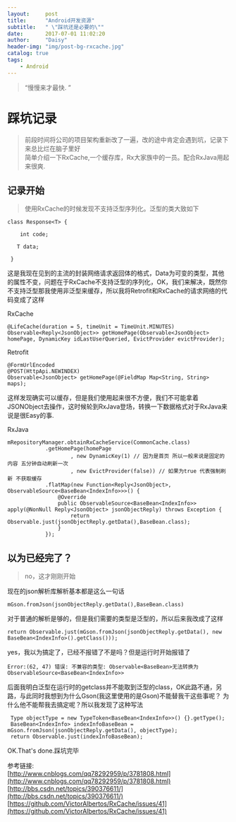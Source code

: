```yaml
---
layout:     post
title:      "Android开发资源"
subtitle:   " \"踩坑还是必要的\""
date:       2017-07-01 11:02:20
author:     "Daisy"
header-img: "img/post-bg-rxcache.jpg"
catalog: true
tags:
    - Android
---
```


> “慢慢来才最快. ”

# 踩坑记录 #
> 前段时间将公司的项目架构重新改了一遍，改的途中肯定会遇到坑，记录下来总比烂在脑子里好<br>
> 简单介绍一下RxCache,一个缓存库，Rx大家族中的一员。配合RxJava用起来很爽.

## 记录开始 ##
> 使用RxCache的时候发现不支持泛型序列化。泛型的类大致如下<br>

    class Response<T> {

	    int code;
	
	   T data;
	
	 }
这是我现在见到的主流的封装网络请求返回体的格式，Data为可变的类型，其他的属性不变，问题在于RxCache不支持泛型的序列化，OK，我们来解决，既然你不支持泛型那我使用非泛型来缓存，所以我将Retrofit和RxCache的请求网络的代码变成了这样
	
RxCache



    @LifeCache(duration = 5, timeUnit = TimeUnit.MINUTES)
    Observable<Reply<JsonObject>> getHomePage(Observable<JsonObject> homePage, DynamicKey idLastUserQueried, EvictProvider evictProvider);
    
Retrofit

    @FormUrlEncoded
    @POST(HttpApi.NEWINDEX)
    Observable<JsonObject> getHomePage(@FieldMap Map<String, String> maps);

这样发现确实可以缓存，但是我们使用起来很不方便，我们不可能拿着JSONObject去操作，这时候轮到RxJava登场，转换一下数据格式对于RxJava来说是很Easy的事.

RxJava

    mRepositoryManager.obtainRxCacheService(CommonCache.class)
                .getHomePage(homePage
                        , new DynamicKey(1) // 因为是首页 所以一般来说是固定的内容 五分钟自动刷新一次
                        , new EvictProvider(false)) // 如果为true 代表强制刷新 不获取缓存
                .flatMap(new Function<Reply<JsonObject>, ObservableSource<BaseBean<IndexInfo>>>() {
                    @Override
                    public ObservableSource<BaseBean<IndexInfo>> apply(@NonNull Reply<JsonObject> jsonObjectReply) throws Exception {
                        return Observable.just(jsonObjectReply.getData(),BaseBean.class);
                    }
                });

## 以为已经完了？ ##
> no，这才刚刚开始

现在的json解析库解析基本都是这么一句话<br>

    mGson.fromJson(jsonObjectReply.getData(),BaseBean.class)

对于普通的解析是够的，但是我们需要的类型是泛型的，所以后来我改成了这样

    return Observable.just(mGson.fromJson(jsonObjectReply.getData(), new BaseBean<IndexInfo>().getClass()));

yes，我以为搞定了，已经不报错了不是吗？但是运行时开始报错了
	
    Error:(62, 47) 错误: 不兼容的类型: Observable<BaseBean>无法转换为ObservableSource<BaseBean<IndexInfo>>

后面我明白泛型在运行时的getclass并不能取到泛型的class，OK此路不通，另路，与此同时我想到为什么Gson(我这里使用的是Gson)不能替我干这些事呢？  为什么他不能帮我去搞定呢？所以我发现了这种写法
	
     Type objectType = new TypeToken<BaseBean<IndexInfo>>() {}.getType();
	 BaseBean<IndexInfo> indexInfoBaseBean = mGson.fromJson(jsonObjectReply.getData(), objectType);
	 return Observable.just(indexInfoBaseBean);

OK.That's done.踩坑完毕 

参考链接:<br>
[http://www.cnblogs.com/qq78292959/p/3781808.html](http://www.cnblogs.com/qq78292959/p/3781808.html)<br>
[http://bbs.csdn.net/topics/390376611/](http://bbs.csdn.net/topics/390376611/)<br>
[https://github.com/VictorAlbertos/RxCache/issues/41](https://github.com/VictorAlbertos/RxCache/issues/41)


	




